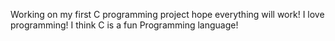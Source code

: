 Working on my first C programming project
hope everything will work!
I love programming! I think C is a fun Programming language!
